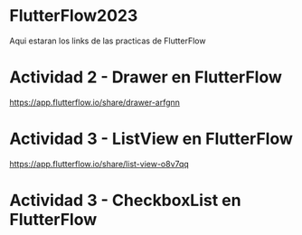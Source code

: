 # FlutterFlow2023
Aqui estaran los links de las practicas de FlutterFlow

# Actividad 2 - Drawer en FlutterFlow
https://app.flutterflow.io/share/drawer-arfgnn

# Actividad 3 - ListView en FlutterFlow
https://app.flutterflow.io/share/list-view-o8v7qq

# Actividad 3 - CheckboxList en FlutterFlow
